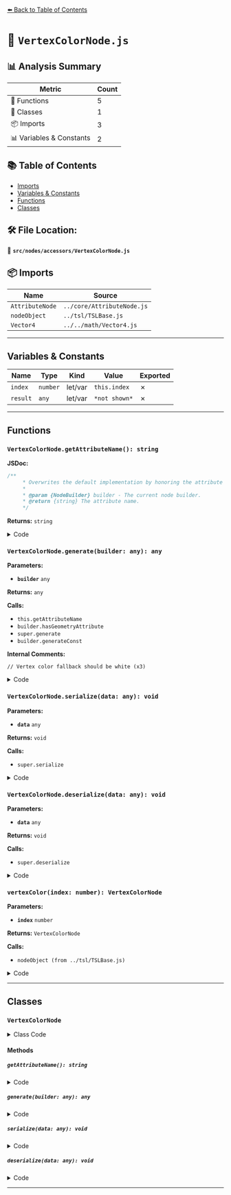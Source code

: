[⬅️ Back to Table of Contents](../../../index.md)

# 📄 `VertexColorNode.js`

## 📊 Analysis Summary

| Metric | Count |
|--------|-------|
| 🔧 Functions | 5 |
| 🧱 Classes | 1 |
| 📦 Imports | 3 |
| 📊 Variables & Constants | 2 |

## 📚 Table of Contents

- [Imports](#imports)
- [Variables & Constants](#variables-constants)
- [Functions](#functions)
- [Classes](#classes)

## 🛠️ File Location:
📂 **`src/nodes/accessors/VertexColorNode.js`**

## 📦 Imports

| Name | Source |
|------|--------|
| `AttributeNode` | `../core/AttributeNode.js` |
| `nodeObject` | `../tsl/TSLBase.js` |
| `Vector4` | `../../math/Vector4.js` |


---

## Variables & Constants

| Name | Type | Kind | Value | Exported |
|------|------|------|-------|----------|
| `index` | `number` | let/var | `this.index` | ✗ |
| `result` | `any` | let/var | `*not shown*` | ✗ |


---

## Functions

### `VertexColorNode.getAttributeName(): string`

**JSDoc:**
```typescript
/**
	 * Overwrites the default implementation by honoring the attribute index.
	 *
	 * @param {NodeBuilder} builder - The current node builder.
	 * @return {string} The attribute name.
	 */
```

**Returns:** `string`

<details><summary>Code</summary>

```typescript
getAttributeName( /*builder*/ ) {

		const index = this.index;

		return 'color' + ( index > 0 ? index : '' );

	}
```
</details>

### `VertexColorNode.generate(builder: any): any`

**Parameters:**

- **`builder`** `any`

**Returns:** `any`

**Calls:**

- `this.getAttributeName`
- `builder.hasGeometryAttribute`
- `super.generate`
- `builder.generateConst`

**Internal Comments:**
```
// Vertex color fallback should be white (x3)
```

<details><summary>Code</summary>

```typescript
generate( builder ) {

		const attributeName = this.getAttributeName( builder );
		const geometryAttribute = builder.hasGeometryAttribute( attributeName );

		let result;

		if ( geometryAttribute === true ) {

			result = super.generate( builder );

		} else {

			// Vertex color fallback should be white
			result = builder.generateConst( this.nodeType, new Vector4( 1, 1, 1, 1 ) );

		}

		return result;

	}
```
</details>

### `VertexColorNode.serialize(data: any): void`

**Parameters:**

- **`data`** `any`

**Returns:** `void`

**Calls:**

- `super.serialize`

<details><summary>Code</summary>

```typescript
serialize( data ) {

		super.serialize( data );

		data.index = this.index;

	}
```
</details>

### `VertexColorNode.deserialize(data: any): void`

**Parameters:**

- **`data`** `any`

**Returns:** `void`

**Calls:**

- `super.deserialize`

<details><summary>Code</summary>

```typescript
deserialize( data ) {

		super.deserialize( data );

		this.index = data.index;

	}
```
</details>

### `vertexColor(index: number): VertexColorNode`

**Parameters:**

- **`index`** `number`

**Returns:** `VertexColorNode`

**Calls:**

- `nodeObject (from ../tsl/TSLBase.js)`

<details><summary>Code</summary>

```typescript
( index = 0 ) => nodeObject( new VertexColorNode( index ) )
```
</details>


---

## Classes

### `VertexColorNode`

<details><summary>Class Code</summary>

```ts
class VertexColorNode extends AttributeNode {

	static get type() {

		return 'VertexColorNode';

	}

	/**
	 * Constructs a new vertex color node.
	 *
	 * @param {number} index - The attribute index.
	 */
	constructor( index ) {

		super( null, 'vec4' );

		/**
		 * This flag can be used for type testing.
		 *
		 * @type {boolean}
		 * @readonly
		 * @default true
		 */
		this.isVertexColorNode = true;

		/**
		 * The attribute index to enable more than one sets of vertex colors.
		 *
		 * @type {number}
		 * @default 0
		 */
		this.index = index;

	}

	/**
	 * Overwrites the default implementation by honoring the attribute index.
	 *
	 * @param {NodeBuilder} builder - The current node builder.
	 * @return {string} The attribute name.
	 */
	getAttributeName( /*builder*/ ) {

		const index = this.index;

		return 'color' + ( index > 0 ? index : '' );

	}

	generate( builder ) {

		const attributeName = this.getAttributeName( builder );
		const geometryAttribute = builder.hasGeometryAttribute( attributeName );

		let result;

		if ( geometryAttribute === true ) {

			result = super.generate( builder );

		} else {

			// Vertex color fallback should be white
			result = builder.generateConst( this.nodeType, new Vector4( 1, 1, 1, 1 ) );

		}

		return result;

	}

	serialize( data ) {

		super.serialize( data );

		data.index = this.index;

	}

	deserialize( data ) {

		super.deserialize( data );

		this.index = data.index;

	}

}
```
</details>

#### Methods

##### `getAttributeName(): string`

<details><summary>Code</summary>

```ts
getAttributeName( /*builder*/ ) {

		const index = this.index;

		return 'color' + ( index > 0 ? index : '' );

	}
```
</details>

##### `generate(builder: any): any`

<details><summary>Code</summary>

```ts
generate( builder ) {

		const attributeName = this.getAttributeName( builder );
		const geometryAttribute = builder.hasGeometryAttribute( attributeName );

		let result;

		if ( geometryAttribute === true ) {

			result = super.generate( builder );

		} else {

			// Vertex color fallback should be white
			result = builder.generateConst( this.nodeType, new Vector4( 1, 1, 1, 1 ) );

		}

		return result;

	}
```
</details>

##### `serialize(data: any): void`

<details><summary>Code</summary>

```ts
serialize( data ) {

		super.serialize( data );

		data.index = this.index;

	}
```
</details>

##### `deserialize(data: any): void`

<details><summary>Code</summary>

```ts
deserialize( data ) {

		super.deserialize( data );

		this.index = data.index;

	}
```
</details>


---